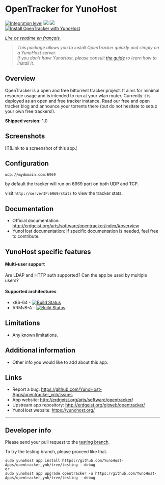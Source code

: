 # OpenTracker for YunoHost

[![Integration level](https://dash.yunohost.org/integration/opentracker.svg)](https://dash.yunohost.org/appci/app/opentracker) ![](https://ci-apps.yunohost.org/ci/badges/opentracker.status.svg) ![](https://ci-apps.yunohost.org/ci/badges/opentracker.maintain.svg)  
[![Install OpenTracker with YunoHost](https://install-app.yunohost.org/install-with-yunohost.svg)](https://install-app.yunohost.org/?app=opentracker)

*[Lire ce readme en français.](./README_fr.md)*

> *This package allows you to install OpenTracker quickly and simply on a YunoHost server.  
If you don't have YunoHost, please consult [the guide](https://yunohost.org/#/install) to learn how to install it.*

## Overview
OpenTracker is a open and free bittorrent tracker project. It aims for minimal resource usage and is intended to run at your wlan router. Currently it is deployed as an open and free tracker instance. Read our free and open tracker blog and announce your torrents there (but do not hesitate to setup your own free trackers!).

**Shipped version:** 1.0

## Screenshots

![](Link to a screenshot of this app.)

## Configuration

`udp://mydomain.com:6969`

by default the tracker will run on 6969 port on both UDP and TCP.

visit `http://serverIP:6969/stats` to view the tracker stats.

## Documentation

 * Official documentation: http://erdgeist.org/arts/software/opentracker/index/#overview
 * YunoHost documentation: If specific documentation is needed, feel free to contribute.

## YunoHost specific features

#### Multi-user support

Are LDAP and HTTP auth supported?
Can the app be used by multiple users?

#### Supported architectures

* x86-64 - [![Build Status](https://ci-apps.yunohost.org/ci/logs/opentracker%20%28Apps%29.svg)](https://ci-apps.yunohost.org/ci/apps/opentracker/)
* ARMv8-A - [![Build Status](https://ci-apps-arm.yunohost.org/ci/logs/opentracker%20%28Apps%29.svg)](https://ci-apps-arm.yunohost.org/ci/apps/opentracker/)

## Limitations

* Any known limitations.

## Additional information

* Other info you would like to add about this app.

## Links

 * Report a bug: https://github.com/YunoHost-Apps/opentracker_ynh/issues
 * App website: http://erdgeist.org/arts/software/opentracker/
 * Upstream app repository: http://erdgeist.org/gitweb/opentracker/
 * YunoHost website: https://yunohost.org/

---

## Developer info

Please send your pull request to the [testing branch](https://github.com/YunoHost-Apps/opentracker_ynh/tree/testing).

To try the testing branch, please proceed like that.
```
sudo yunohost app install https://github.com/YunoHost-Apps/opentracker_ynh/tree/testing --debug
or
sudo yunohost app upgrade opentracker -u https://github.com/YunoHost-Apps/opentracker_ynh/tree/testing --debug
```
